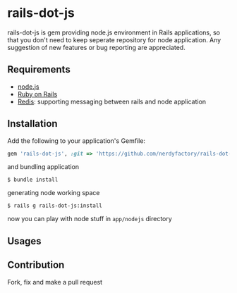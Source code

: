 # rails-dot-js
rails-dot-js is gem providing node.js environment in Rails applications, so that you don't need to keep seperate repository for node application.
Any suggestion of new features or bug reporting are appreciated.

## Requirements
- [node.js](https://nodejs.org/)
- [Ruby on Rails](http://rubyonrails.org/)
- [Redis](http://www.redis.io/): supporting messaging between rails and node application

## Installation
Add the following to your application's Gemfile:
``` ruby
gem 'rails-dot-js', :git => 'https://github.com/nerdyfactory/rails-dot-js'
```

and bundling application
```
$ bundle install
```

generating node working space
```
$ rails g rails-dot-js:install
```

now you can play with node stuff in ```app/nodejs``` directory

## Usages

## Contribution
Fork, fix and make a pull request
